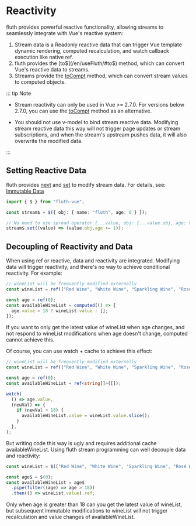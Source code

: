 # Reactivity

fluth provides powerful reactive functionality, allowing streams to seamlessly integrate with Vue's reactive system:

1. Stream data is a Readonly reactive data that can trigger Vue template dynamic rendering, computed recalculation, and watch callback execution like native ref.
2. fluth provides the [to$](/en/useFluth/#to$) method, which can convert Vue's reactive data to streams.
3. Streams provide the [toCompt](/en/useFluth/#tocompt) method, which can convert stream values to computed objects.

::: tip Note

- Stream reactivity can only be used in Vue >= 2.7.0. For versions below 2.7.0, you can use the [toCompt](#tocompt) method as an alternative.

- You should not use v-model to bind stream reactive data. Modifying stream reactive data this way will not trigger page updates or stream subscriptions, and when the stream's upstream pushes data, it will also overwrite the modified data.

:::

## Setting Reactive Data

fluth provides [next](https://fluthjs.github.io/fluth-doc/en/api/stream.html#next) and [set](https://fluthjs.github.io/fluth-doc/en/api/stream.html#set) to modify stream data. For details, see: [Immutable Data](/en/guide/immutable)

```typescript
import { $ } from "fluth-vue";

const stream$ = $({ obj: { name: "fluth", age: 0 } });

// No need to use spread operator {...value, obj: {...value.obj, age: value.obj.age + 1}}
stream$.set((value) => (value.obj.age += 1));
```

## Decoupling of Reactivity and Data

When using ref or reactive, data and reactivity are integrated. Modifying data will trigger reactivity, and there's no way to achieve conditional reactivity. For example:

```typescript
// wineList will be frequently modified externally
const wineList = ref(["Red Wine", "White Wine", "Sparkling Wine", "Rosé Wine"]);

const age = ref(0);
const availableWineList = computed(() => {
  age.value > 18 ? wineList.value : [];
});
```

If you want to only get the latest value of wineList when age changes, and not respond to wineList modifications when age doesn't change, computed cannot achieve this.

Of course, you can use watch + cache to achieve this effect:

```typescript
// wineList will be frequently modified externally
const wineList = ref(["Red Wine", "White Wine", "Sparkling Wine", "Rosé Wine"]);

const age = ref(0);
const availableWineList = ref<string[]>([]);

watch(
  () => age.value,
  (newVal) => {
    if (newVal > 18) {
      availableWineList.value = wineList.value.slice();
    }
  },
);
```

But writing code this way is ugly and requires additional cache availableWineList. Using fluth stream programming can well decouple data and reactivity:

```typescript
const wineList = $(["Red Wine", "White Wine", "Sparkling Wine", "Rosé Wine"]);

const age$ = $(0);
const availableWineList = age$
  .pipe(filter((age) => age > 18))
  .then(() => wineList.value).ref;
```

Only when age is greater than 18 can you get the latest value of wineList, but subsequent immutable modifications to wineList will not trigger recalculation and value changes of availableWineList.
